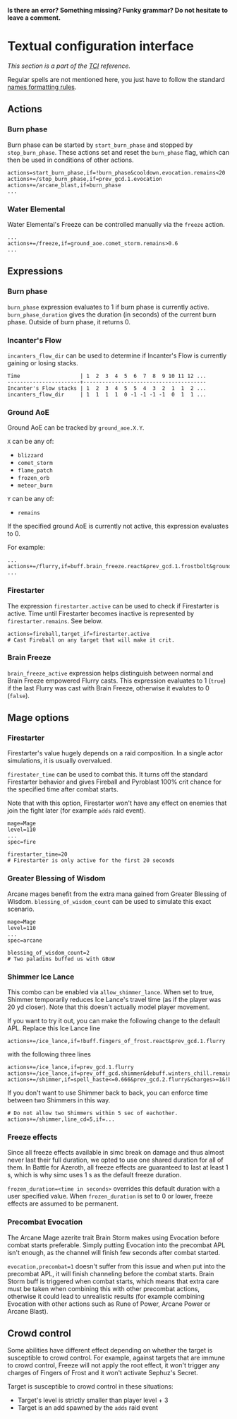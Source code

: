 **Is there an error? Something missing? Funky grammar? Do not hesitate to leave a comment.**



# Textual configuration interface
_This section is a part of the [TCI](TextualConfigurationInterface) reference._

Regular spells are not mentioned here, you just have to follow the standard [names formatting rules](TextualConfigurationInterface#Names_formatting).

## Actions

### Burn phase

Burn phase can be started by `start_burn_phase` and stopped by `stop_burn_phase`. These actions set and reset the `burn_phase` flag, which can then be used in conditions of other actions.

```
actions=start_burn_phase,if=!burn_phase&cooldown.evocation.remains<20
actions+=/stop_burn_phase,if=prev_gcd.1.evocation
actions+=/arcane_blast,if=burn_phase
...
```

### Water Elemental

Water Elemental's Freeze can be controlled manually via the `freeze` action.

```
...
actions+=/freeze,if=ground_aoe.comet_storm.remains>0.6
...
```

## Expressions

### Burn phase

`burn_phase` expression evaluates to 1 if burn phase is currently active. `burn_phase_duration` gives the duration (in seconds) of the current burn phase. Outside of burn phase, it returns 0.

### Incanter's Flow

`incanters_flow_dir` can be used to determine if Incanter's Flow is currently gaining or losing stacks.

```
Time                   | 1  2  3  4  5  6  7  8  9 10 11 12 ...
-----------------------+---------------------------------------
Incanter's Flow stacks | 1  2  3  4  5  5  4  3  2  1  1  2 ...
incanters_flow_dir     | 1  1  1  1  0 -1 -1 -1 -1  0  1  1 ...
```

### Ground AoE

Ground AoE can be tracked by `ground_aoe.X.Y`.

`X` can be any of:
* `blizzard`
* `comet_storm`
* `flame_patch`
* `frozen_orb`
* `meteor_burn`

`Y` can be any of:
* `remains`

If the specified ground AoE is currently not active, this expression evaluates to 0.

For example:

```
...
actions+=/flurry,if=buff.brain_freeze.react&prev_gcd.1.frostbolt&ground_aoe.frozen_orb.remains=0
...
```

### Firestarter

The expression `firestarter.active` can be used to check if Firestarter is active. Time until Firestarter becomes inactive is represented by `firestarter.remains`. See below.

```
actions=fireball,target_if=firestarter.active
# Cast Fireball on any target that will make it crit.
```

### Brain Freeze

`brain_freeze_active` expression helps distinguish between normal and Brain Freeze empowered Flurry casts. This expression evaluates to 1 (`true`) if the last Flurry was cast with Brain Freeze, otherwise it evalutes to 0 (`false`).

## Mage options

### Firestarter

Firestarter's value hugely depends on a raid composition. In a single actor simulations, it is usually overvalued.

`firestater_time` can be used to combat this. It turns off the standard Firestarter behavior and gives Fireball and Pyroblast 100% crit chance for the specified time after combat starts.

Note that with this option, Firestarter won't have any effect on enemies that join the fight later (for example `adds` raid event).

```
mage=Mage
level=110
...
spec=fire

firestarter_time=20
# Firestarter is only active for the first 20 seconds
```

### Greater Blessing of Wisdom

Arcane mages benefit from the extra mana gained from Greater Blessing of Wisdom. `blessing_of_wisdom_count` can be used to simulate this exact scenario.

```
mage=Mage
level=110
...
spec=arcane

blessing_of_wisdom_count=2
# Two paladins buffed us with GBoW
```

### Shimmer Ice Lance

This combo can be enabled via `allow_shimmer_lance`. When set to true, Shimmer temporarily reduces Ice Lance's travel time (as if the player was 20 yd closer). Note that this doesn't actually model player movement.

If you want to try it out, you can make the following change to the default APL. Replace this Ice Lance line

```
actions+=/ice_lance,if=!buff.fingers_of_frost.react&prev_gcd.1.flurry
```

with the following three lines

```
actions+=/ice_lance,if=prev_gcd.1.flurry
actions+=/ice_lance,if=prev_off_gcd.shimmer&debuff.winters_chill.remains>travel_time
actions+=/shimmer,if=spell_haste<=0.666&prev_gcd.2.flurry&charges>=1&!buff.fingers_of_frost.react
```

If you don't want to use Shimmer back to back, you can enforce time between two Shimmers in this way.

```
# Do not allow two Shimmers within 5 sec of eachother.
actions+=/shimmer,line_cd=5,if=...
```

### Freeze effects

Since all freeze effects available in simc break on damage and thus almost never last their full duration, we opted to use one shared duration for all of them. In Battle for Azeroth, all freeze effects are guaranteed to last at least 1 s, which is why simc uses 1 s as the default freeze duration.

`frozen_duration=<time in seconds>` overrides this default duration with a user specified value. When `frozen_duration` is set to 0 or lower, freeze effects are assumed to be permanent.

### Precombat Evocation

The Arcane Mage azerite trait Brain Storm makes using Evocation before combat starts preferable. Simply putting Evocation into the precombat APL isn't enough, as the channel will finish few seconds after combat started.

`evocation,precombat=1` doesn't suffer from this issue and when put into the precombat APL, it will finish channeling before the combat starts. Brain Storm buff is triggered when combat starts, which means that extra care must be taken when combining this with other precombat actions, otherwise it could lead to unrealistic results (for example combining Evocation with other actions such as Rune of Power, Arcane Power or Arcane Blast).

## Crowd control

Some abilities have different effect depending on whether the target is susceptible to crowd control. For example, against targets that are immune to crowd control, Freeze will not apply the root effect, it won't trigger any charges of Fingers of Frost and it won't activate Sephuz's Secret.

Target is susceptible to crowd control in these situations:

* Target's level is strictly smaller than player level + 3
* Target is an add spawned by the `adds` raid event
